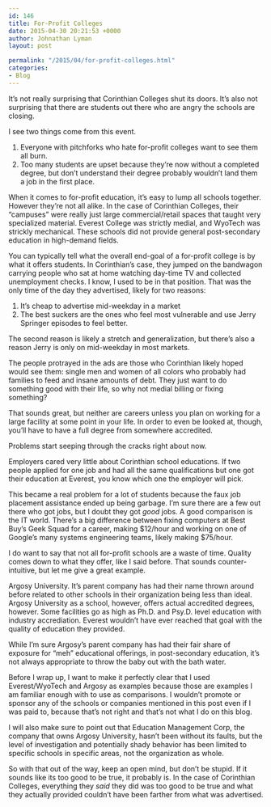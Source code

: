 ```yaml
---
id: 146
title: For-Profit Colleges
date: 2015-04-30 20:21:53 +0000
author: Johnathan Lyman
layout: post

permalink: "/2015/04/for-profit-colleges.html"
categories:
- Blog
---
```

It’s not really surprising that Corinthian Colleges shut its doors. It’s also not surprising that there are students out there who are angry the schools are closing.

I see two things come from this event.

1.  Everyone with pitchforks who hate for-profit colleges want to see them all burn.
2.  Too many students are upset because they’re now without a completed degree, but don’t understand their degree probably wouldn’t land them a job in the first place.

When it comes to for-profit education, it’s easy to lump all schools together. However they’re not all alike. In the case of Corinthian Colleges, their “campuses” were really just large commercial/retail spaces that taught very specialized material. Everest College was strictly medial, and WyoTech was strickly mechanical. These schools did not provide general post-secondary education in high-demand fields.

You can typically tell what the overall end-goal of a for-profit college is by what it offers students. In Corinthian’s case, they jumped on the bandwagon carrying people who sat at home watching day-time TV and collected unemployment checks. I know, I used to be in that position. That was the only time of the day they advertised, likely for two reasons:

1.  It’s cheap to advertise mid-weekday in a market
2.  The best suckers are the ones who feel most vulnerable and use Jerry Springer episodes to feel better.

The second reason is likely a stretch and generalization, but there’s also a reason Jerry is only on mid-weekday in most markets.

The people protrayed in the ads are those who Corinthian likely hoped would see them: single men and women of all colors who probably had families to feed and insane amounts of debt. They just want to do something good with their life, so why not medial billing or fixing something?

That sounds great, but neither are careers unless you plan on working for a large facility at some point in your life. In order to even be looked at, though, you’ll have to have a full degree from somewhere accredited.

Problems start seeping through the cracks right about now.

Employers cared very little about Corinthian school educations. If two people applied for one job and had all the same qualifications but one got their education at Everest, you know which one the employer will pick.

This became a real problem for a lot of students because the faux job placement assistance ended up being garbage. I’m sure there are a few out there who got jobs, but I doubt they got _good_ jobs. A good comparison is the IT world. There’s a big difference between fixing computers at Best Buy’s Geek Squad for a career, making $12/hour and working on one of Google’s many systems engineering teams, likely making $75/hour.

I do want to say that not all for-profit schools are a waste of time. Quality comes down to what they offer, like I said before. That sounds counter-intuitive, but let me give a great example.

Argosy University. It’s parent company has had their name thrown around before related to other schools in their organization being less than ideal. Argosy University as a school, however, offers actual accredited degrees, however. Some facilities go as high as Ph.D. and Psy.D. level education with industry accrediation. Everest wouldn’t have ever reached that goal with the quality of education they provided.

While I’m sure Argosy’s parent company has had their fair share of exposure for “meh” educational offerings, in post-secondary education, it’s not always appropriate to throw the baby out with the bath water.

Before I wrap up, I want to make it perfectly clear that I used Everest/WyoTech and Argosy as examples because those are examples I am familiar enough with to use as comparisons. I wouldn’t promote or sponsor any of the schools or companies mentioned in this post even if I was paid to, because that’s not right and that’s not what I do on this blog.

I will also make sure to point out that Education Management Corp, the company that owns Argosy University, hasn’t been without its faults, but the level of investigation and potentially shady behavior has been limited to specific schools in specific areas, not the organization as whole.

So with that out of the way, keep an open mind, but don’t be stupid. If it sounds like its too good to be true, it probably is. In the case of Corinthian Colleges, everything they _said_ they did was too good to be true and what they actually provided couldn’t have been farther from what was advertised.